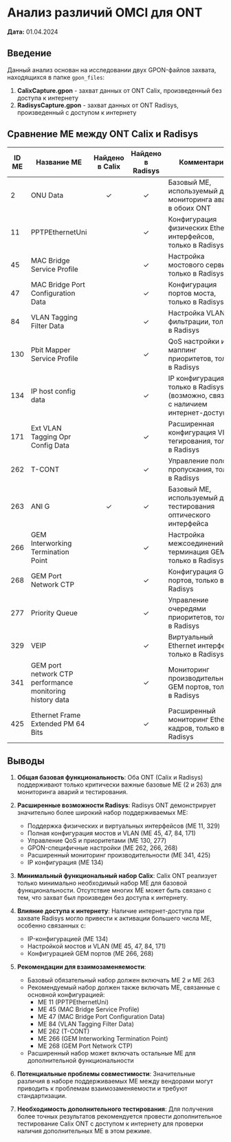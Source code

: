 # Анализ различий OMCI для ONT
**Дата:** 01.04.2024

## Введение

Данный анализ основан на исследовании двух GPON-файлов захвата, находящихся в папке `gpon_files`:
1. **CalixCapture.gpon** - захват данных от ONT Calix, произведенный без доступа к интернету
2. **RadisysCapture.gpon** - захват данных от ONT Radisys, произведенный с доступом к интернету

## Сравнение ME между ONT Calix и Radisys

| ID ME | Название ME | Найдено в Calix | Найдено в Radisys | Комментарии |
|-------|-------------|:---------------:|:-----------------:|-------------|
| 2 | ONU Data | ✓ | ✓ | Базовый ME, используемый для мониторинга аварий в обоих ONT |
| 11 | PPTPEthernetUni | | ✓ | Конфигурация физических Ethernet интерфейсов, только в Radisys |
| 45 | MAC Bridge Service Profile | | ✓ | Настройка мостового сервиса, только в Radisys |
| 47 | MAC Bridge Port Configuration Data | | ✓ | Конфигурация портов моста, только в Radisys |
| 84 | VLAN Tagging Filter Data | | ✓ | Настройка VLAN фильтрации, только в Radisys |
| 130 | Pbit Mapper Service Profile | | ✓ | QoS настройки и маппинг приоритетов, только в Radisys |
| 134 | IP host config data | | ✓ | IP конфигурация, только в Radisys (возможно, связано с наличием интернет-доступа) |
| 171 | Ext VLAN Tagging Opr Config Data | | ✓ | Расширенная конфигурация VLAN тегирования, только в Radisys |
| 262 | T-CONT | | ✓ | Управление полосой пропускания, только в Radisys |
| 263 | ANI G | ✓ | ✓ | Базовый ME, используемый для тестирования оптического интерфейса |
| 266 | GEM Interworking Termination Point | | ✓ | Настройка межсоединений и терминация GEM, только в Radisys |
| 268 | GEM Port Network CTP | | ✓ | Конфигурация GEM портов, только в Radisys |
| 277 | Priority Queue | | ✓ | Управление очередями приоритетов, только в Radisys |
| 329 | VEIP | | ✓ | Виртуальный Ethernet интерфейс, только в Radisys |
| 341 | GEM port network CTP performance monitoring history data | | ✓ | Мониторинг производительности GEM портов, только в Radisys |
| 425 | Ethernet Frame Extended PM 64 Bits | | ✓ | Расширенный мониторинг Ethernet кадров, только в Radisys |

## Выводы

1. **Общая базовая функциональность**: Оба ONT (Calix и Radisys) поддерживают только критически важные базовые ME (2 и 263) для мониторинга аварий и тестирования.

2. **Расширенные возможности Radisys**: Radisys ONT демонстрирует значительно более широкий набор поддерживаемых ME:
   - Поддержка физических и виртуальных интерфейсов (ME 11, 329)
   - Полная конфигурация мостов и VLAN (ME 45, 47, 84, 171)
   - Управление QoS и приоритетами (ME 130, 277)
   - GPON-специфичные настройки (ME 262, 266, 268)
   - Расширенный мониторинг производительности (ME 341, 425)
   - IP конфигурация (ME 134)

3. **Минимальный функциональный набор Calix**: Calix ONT реализует только минимально необходимый набор ME для базовой функциональности. Отсутствие многих ME может быть связано с тем, что захват был произведен без доступа к интернету.

4. **Влияние доступа к интернету**: Наличие интернет-доступа при захвате Radisys могло привести к активации большего числа ME, особенно связанных с:
   - IP-конфигурацией (ME 134)
   - Настройкой мостов и VLAN (ME 45, 47, 84, 171)
   - Конфигурацией GEM портов (ME 266, 268)

5. **Рекомендации для взаимозаменяемости**:
   - Базовый обязательный набор должен включать ME 2 и ME 263
   - Рекомендуемый набор должен также включать ME, связанные с основной конфигурацией:
     * ME 11 (PPTPEthernetUni) 
     * ME 45 (MAC Bridge Service Profile)
     * ME 47 (MAC Bridge Port Configuration Data)
     * ME 84 (VLAN Tagging Filter Data)
     * ME 262 (T-CONT)
     * ME 266 (GEM Interworking Termination Point)
     * ME 268 (GEM Port Network CTP)
   - Расширенный набор может включать остальные ME для дополнительной функциональности

6. **Потенциальные проблемы совместимости**: Значительные различия в наборе поддерживаемых ME между вендорами могут приводить к проблемам взаимозаменяемости и требуют стандартизации.

7. **Необходимость дополнительного тестирования**: Для получения более точных результатов рекомендуется провести дополнительное тестирование Calix ONT с доступом к интернету для проверки наличия дополнительных ME в этом режиме. 